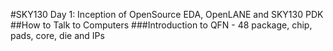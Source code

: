 #SKY130 Day 1: Inception of OpenSource EDA, OpenLANE and SKY130 PDK
##How to Talk to Computers
###Introduction to QFN - 48 package, chip, pads, core, die and IPs
